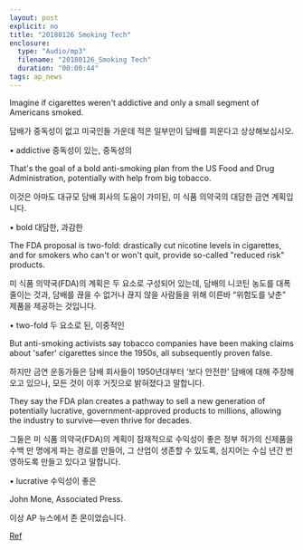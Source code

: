```yaml
---
layout: post
explicit: no
title: "20180126 Smoking Tech"
enclosure:
  type: "Audio/mp3"
  filename: "20180126_Smoking Tech"
  duration: "00:00:44"
tags: ap_news
---
```


Imagine if cigarettes weren't addictive and only a small segment of Americans smoked.

담배가 중독성이 없고 미국인들 가운데 적은 일부만이 담배를 피운다고 상상해보십시오.

• addictive 중독성이 있는, 중독성의







That's the goal of a bold anti-smoking plan from the US Food and Drug Administration, potentially with help from big tobacco.

이것은 아마도 대규모 담배 회사의 도움이 가미된, 미 식품 의약국의 대담한 금연 계획입니다.

• bold 대담한, 과감한







The FDA proposal is two-fold: drastically cut nicotine levels in cigarettes, and for smokers who can't or won't quit, provide so-called "reduced risk" products.

미 식품 의약국(FDA)의 계획은 두 요소로 구성되어 있는데, 담배의 니코틴 농도를 대폭 줄이는 것과, 담배를 끊을 수 없거나 끊지 않을 사람들을 위해 이른바 “위험도를 낮춘” 제품을 제공하는 것입니다.

• two-fold 두 요소로 된, 이중적인







But anti-smoking activists say tobacco companies have been making claims about 'safer' cigarettes since the 1950s, all subsequently proven false.

하지만 금연 운동가들은 담배 회사들이 1950년대부터 ‘보다 안전한’ 담배에 대해 주장해오고 있으나, 모든 것이 이후 거짓으로 밝혀졌다고 말합니다.







They say the FDA plan creates a pathway to sell a new generation of potentially lucrative, government-approved products to millions, allowing the industry to survive—even thrive for decades.

그들은 미 식품 의약국(FDA)의 계획이 잠재적으로 수익성이 좋은 정부 허가의 신제품을 수백 만 명에게 파는 경로를 만들어, 그 산업이 생존할 수 있도록, 심지어는 수십 년간 번영하도록 만들고 있다고 말합니다.

• lucrative 수익성이 좋은







John Mone, Associated Press.

이상 AP 뉴스에서 존 몬이었습니다.



[Ref](http://www.hackers.co.kr/?c=s_eng/eng_contents/I_others_APnews&iframe=&uid=5581)


